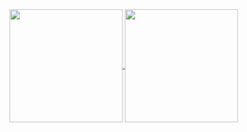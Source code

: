 <a href="https://github.com/bangyen">
  <img height=200 align="center" src="https://github-readme-stats.vercel.app/api?username=bangyen&hide_rank=true&show_icons=true&theme=dark&hide=contribs" />
</a>
<a href="https://github.com/bangyen">
  <img height=200 align="center" src="https://github-readme-stats.vercel.app/api/top-langs?username=bangyen&layout=compact&hide=html&theme=dark" />
</a>

<!--
**bangyen/bangyen** is a ✨ _special_ ✨ repository because its `README.md` (this file) appears on your GitHub profile.

Here are some ideas to get you started:

- 🔭 I’m currently working on ...
- 🌱 I’m currently learning ...
- 👯 I’m looking to collaborate on ...
- 🤔 I’m looking for help with ...
- 💬 Ask me about ...
- 📫 How to reach me: ...
- 😄 Pronouns: ...
- ⚡ Fun fact: ...
-->

